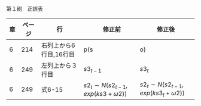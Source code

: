 第１刷　正誤表

|章  |ページ  |行  |　修正前 | 修正後|
|-|-|-|---|---|
|6  |214|右列上から6行目,16行目 |p(s|o)|p(o|s)|
|6  |249|左列上から３行目 |$s3_{t-1}$|$s3_{t}$|
|6  |249|式6-15|$s2_{t} \sim N(s2_{t-1},exp(ks3+\omega 2))$|$s2_{t} \sim N(s2_{t-1},exp(ks3_{t}+\omega 2))$|